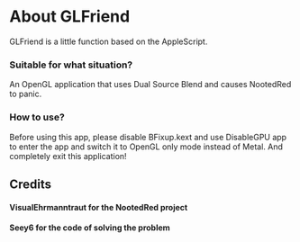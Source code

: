 # About GLFriend

GLFriend is a little function based on the AppleScript.

### Suitable for what situation?

An OpenGL application that uses Dual Source Blend and causes NootedRed to panic.

### How to use?

Before using this app, please disable BFixup.kext and use DisableGPU app to enter the app and switch it to OpenGL only mode instead of Metal. And completely exit this application!

## Credits
#### VisualEhrmanntraut for the NootedRed project
#### Seey6 for the code of solving the problem 
 
